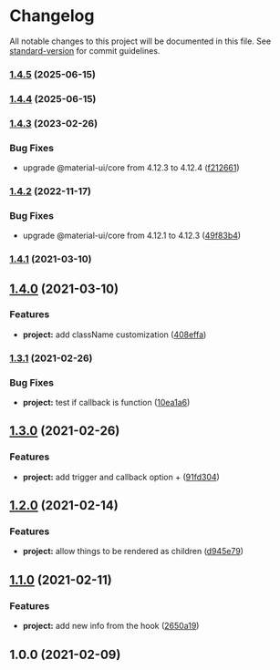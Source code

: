 # Changelog

All notable changes to this project will be documented in this file. See [standard-version](https://github.com/conventional-changelog/standard-version) for commit guidelines.

### [1.4.5](https://github.com/the-bugging/react-use-presentation/compare/v1.4.4...v1.4.5) (2025-06-15)

### [1.4.4](https://github.com/the-bugging/react-use-presentation/compare/v1.4.3...v1.4.4) (2025-06-15)

### [1.4.3](https://github.com/the-bugging/react-use-presentation/compare/v1.4.2...v1.4.3) (2023-02-26)


### Bug Fixes

* upgrade @material-ui/core from 4.12.3 to 4.12.4 ([f212661](https://github.com/the-bugging/react-use-presentation/commit/f21266197e81f0f2c5a30a13afbddd5ee04931c2))

### [1.4.2](https://github.com/the-bugging/react-use-presentation/compare/v1.4.1...v1.4.2) (2022-11-17)

### Bug Fixes

- upgrade @material-ui/core from 4.12.1 to 4.12.3 ([49f83b4](https://github.com/the-bugging/react-use-presentation/commit/49f83b40a52ce107d034ed40a3e40385a15dd34d))

### [1.4.1](https://github.com/the-bugging/react-use-presentation/compare/v1.4.0...v1.4.1) (2021-03-10)

## [1.4.0](https://github.com/the-bugging/react-use-presentation/compare/v1.3.1...v1.4.0) (2021-03-10)

### Features

- **project:** add className customization ([408effa](https://github.com/the-bugging/react-use-presentation/commit/408effaaa3873fc2413c51c563186283a5ba7d16))

### [1.3.1](https://github.com/the-bugging/react-use-presentation/compare/v1.3.0...v1.3.1) (2021-02-26)

### Bug Fixes

- **project:** test if callback is function ([10ea1a6](https://github.com/the-bugging/react-use-presentation/commit/10ea1a6a68284b280e966d8c858ce4f14822e93e))

## [1.3.0](https://github.com/the-bugging/react-use-presentation/compare/v1.2.0...v1.3.0) (2021-02-26)

### Features

- **project:** add trigger and callback option + ([91fd304](https://github.com/the-bugging/react-use-presentation/commit/91fd3049e03098e6947fac2861f528726ecfdae5))

## [1.2.0](https://github.com/the-bugging/react-use-presentation/compare/v1.1.0...v1.2.0) (2021-02-14)

### Features

- **project:** allow things to be rendered as children ([d945e79](https://github.com/the-bugging/react-use-presentation/commit/d945e79b64e6a988abcb21f8d102fbcce7d43d56))

## [1.1.0](https://github.com/the-bugging/react-use-presentation/compare/v1.0.0...v1.1.0) (2021-02-11)

### Features

- **project:** add new info from the hook ([2650a19](https://github.com/the-bugging/react-use-presentation/commit/2650a19ee54fa7e69549617fd5db60611a100b59))

## 1.0.0 (2021-02-09)
